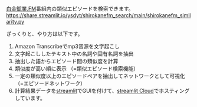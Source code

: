 [白金鉱業.FM](https://shirokane-kougyou.fm/)番組内の類似エピソードを検索できます。  
https://share.streamlit.io/ysdyt/shirokanefm_search/main/shirokanefm_similarity.py

ざっくりと、やり方は以下です。
1. Amazon Transcribeでmp3音源を文字起こし
2. 文字起こししたテキスト中の名詞や固有名詞を抽出
3. 抽出した語からエピソード間の類似度を計算
4. 類似度が高い順に表示 （=類似エピソード検索機能）
5. 一定の類似度以上のエピソードペアを抽出してネットワークとして可視化（=エピソードネットワーク）
6. 計算結果データを[streamlit](https://streamlit.io/cloud)でGUIを付けて、[streamlit Cloud](https://streamlit.io/cloud)でホスティングしています。
